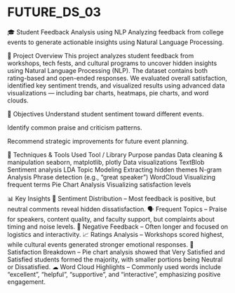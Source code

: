 # FUTURE_DS_03
🎓 Student Feedback Analysis using NLP
Analyzing feedback from college events to generate actionable insights using Natural Language Processing.

📌 Project Overview
This project analyzes student feedback from workshops, tech fests, and cultural programs to uncover hidden insights using Natural Language Processing (NLP). The dataset contains both rating-based and open-ended responses. We evaluated overall satisfaction, identified key sentiment trends, and visualized results using advanced data visualizations — including bar charts, heatmaps, pie charts, and word clouds.

🎯 Objectives
Understand student sentiment toward different events.

Identify common praise and criticism patterns.

Recommend strategic improvements for future event planning.

🧠 Techniques & Tools Used
Tool / Library	Purpose
pandas	Data cleaning & manipulation
seaborn, matplotlib, plotly	Data visualizations
TextBlob	Sentiment analysis
LDA Topic Modeling	Extracting hidden themes
N-gram Analysis	Phrase detection (e.g., “great speaker”)
WordCloud	Visualizing frequent terms
Pie Chart Analysis	Visualizing satisfaction levels

📊 Key Insights
💬 Sentiment Distribution – Most feedback is positive, but neutral comments reveal hidden dissatisfaction.
🗣 Frequent Topics – Praise for speakers, content quality, and faculty support, but complaints about timing and noise levels.
🧾 Negative Feedback – Often longer and focused on logistics and interactivity.
📈 Ratings Analysis – Workshops scored highest, while cultural events generated stronger emotional responses.
🥧 Satisfaction Breakdown – Pie chart analysis showed that Very Satisfied and Satisfied students formed the majority, with smaller portions being Neutral or Dissatisfied.
☁ Word Cloud Highlights – Commonly used words include “excellent”, “helpful”, “supportive”, and “interactive”, emphasizing positive engagement.
